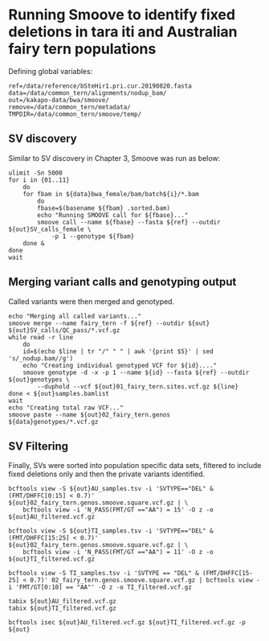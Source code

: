 # Running Smoove to identify fixed deletions in tara iti and Australian fairy tern populations
Defining global variables:
```
ref=/data/reference/bSteHir1.pri.cur.20190820.fasta
data=/data/common_tern/alignments/nodup_bam/
out=/kakapo-data/bwa/smoove/
remove=/data/common_tern/metadata/
TMPDIR=/data/common_tern/smoove/temp/
```
## SV discovery
Similar to SV discovery in Chapter 3, Smoove was run as below:
```
ulimit -Sn 5000
for i in {01..11}
    do
    for fbam in ${data}bwa_female/bam/batch${i}/*.bam
        do
        fbase=$(basename ${fbam} .sorted.bam)
        echo "Running SMOOVE call for ${fbase}..."
        smoove call --name ${fbase} --fasta ${ref} --outdir ${out}SV_calls_female \
            -p 1 --genotype ${fbam}
    done &
done
wait
```
## Merging variant calls and genotyping output
Called variants were then merged and genotyped. 
```
echo "Merging all called variants..."
smoove merge --name fairy_tern -f ${ref} --outdir ${out} ${out}SV_calls/QC_pass/*.vcf.gz
while read -r line
    do
    id=$(echo $line | tr "/" " " | awk '{print $5}' | sed 's/_nodup.bam//g')
    echo "Creating individual genotyped VCF for ${id}...."
    smoove genotype -d -x -p 1 --name ${id} --fasta ${ref} --outdir ${out}genotypes \
        --duphold --vcf ${out}01_fairy_tern.sites.vcf.gz ${line}
done < ${out}samples.bamlist
wait
echo "Creating total raw VCF..."
smoove paste --name ${out}02_fairy_tern.genos ${data}genotypes/*.vcf.gz
```

## SV Filtering
Finally, SVs were sorted into population specific data sets, filtered to include fixed deletions only and then the private variants identified. 

```
bcftools view -S ${out}AU_samples.tsv -i 'SVTYPE=="DEL" & (FMT/DHFFC[0:15] < 0.7)' ${out}02_fairy_tern.genos.smoove.square.vcf.gz | \
    bcftools view -i 'N_PASS(FMT/GT =="AA") = 15' -O z -o ${out}AU_filtered.vcf.gz

bcftools view -S ${out}TI_samples.tsv -i 'SVTYPE=="DEL" & (FMT/DHFFC[15:25] < 0.7)' ${out}02_fairy_tern.genos.smoove.square.vcf.gz | \
    bcftools view -i 'N_PASS(FMT/GT =="AA") = 11' -O z -o ${out}TI_filtered.vcf.gz

bcftools view -S TI_samples.tsv -i 'SVTYPE == "DEL" & (FMT/DHFFC[15-25] < 0.7)' 02_fairy_tern.genos.smoove.square.vcf.gz | bcftools view -i 'FMT/GT[0:10] == "AA"' -O z -o TI_filtered.vcf.gz

tabix ${out}AU_filtered.vcf.gz
tabix ${out}TI_filtered.vcf.gz

bcftools isec ${out}AU_filtered.vcf.gz ${out}TI_filtered.vcf.gz -p ${out}
```